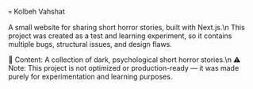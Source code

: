 💀 Kolbeh Vahshat

A small website for sharing short horror stories, built with Next.js.\n
This project was created as a test and learning experiment, so it contains multiple bugs, structural issues, and design flaws.

👻 Content: A collection of dark, psychological short horror stories.\n
⚠️ Note: This project is not optimized or production-ready — it was made purely for experimentation and learning purposes.
